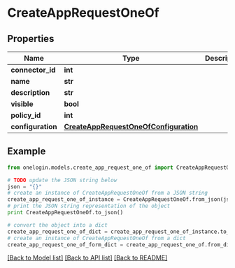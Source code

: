 # CreateAppRequestOneOf


## Properties
Name | Type | Description | Notes
------------ | ------------- | ------------- | -------------
**connector_id** | **int** |  | 
**name** | **str** |  | 
**description** | **str** |  | 
**visible** | **bool** |  | 
**policy_id** | **int** |  | 
**configuration** | [**CreateAppRequestOneOfConfiguration**](CreateAppRequestOneOfConfiguration.md) |  | 

## Example

```python
from onelogin.models.create_app_request_one_of import CreateAppRequestOneOf

# TODO update the JSON string below
json = "{}"
# create an instance of CreateAppRequestOneOf from a JSON string
create_app_request_one_of_instance = CreateAppRequestOneOf.from_json(json)
# print the JSON string representation of the object
print CreateAppRequestOneOf.to_json()

# convert the object into a dict
create_app_request_one_of_dict = create_app_request_one_of_instance.to_dict()
# create an instance of CreateAppRequestOneOf from a dict
create_app_request_one_of_form_dict = create_app_request_one_of.from_dict(create_app_request_one_of_dict)
```
[[Back to Model list]](../README.md#documentation-for-models) [[Back to API list]](../README.md#documentation-for-api-endpoints) [[Back to README]](../README.md)


